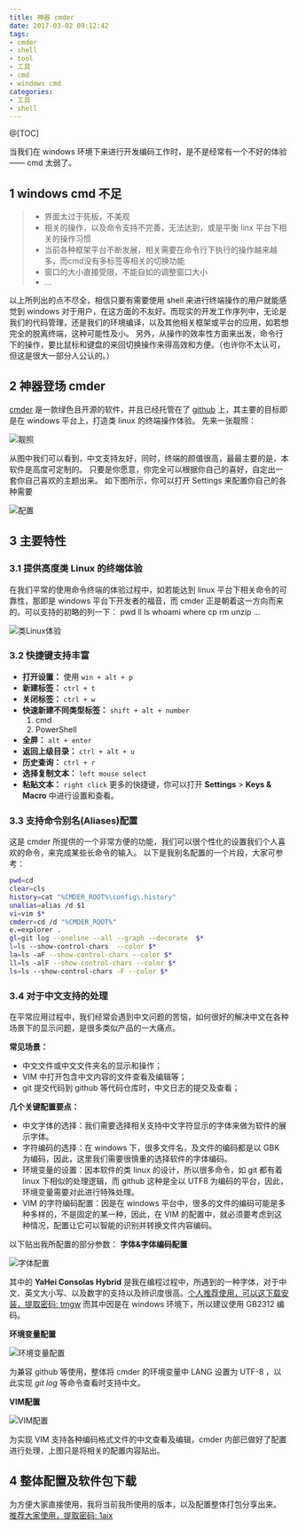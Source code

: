 ```yaml
---
title: 神器 cmder
date: 2017-03-02 09:12:42
tags:
- cmder
- shell
- tool
- 工具
- cmd
- windows cmd
categories:
- 工具
- shell
---
```

@[TOC]

<!-- more -->

当我们在 windows 环境下来进行开发编码工作时，是不是经常有一个不好的体验—— cmd 太弱了。

## 1 windows cmd 不足
> * 界面太过于死板，不美观
> * 相关的操作，以及命令支持不完善，无法达到，或是平衡 linx 平台下相关的操作习惯
> * 当前各种框架平台不断发展，相关需要在命令行下执行的操作越来越多，而cmd没有多标签等相关的切换功能
> * 窗口的大小直接受限，不能自如的调整窗口大小
> * ...

以上所列出的点不尽全，相信只要有需要使用 shell 来进行终端操作的用户就能感觉到 windows 对于用户，在这方面的不友好。而现实的开发工作序列中，无论是我们的代码管理，还是我们的环境编译，以及其他相关框架或平台的应用，如若想完全的脱离终端，这种可能性及小。
另外，从操作的效率性方面来出发，命令行下的操作，要比鼠标和键盘的来回切换操作来得高效和方便。（也许你不太认可，但这是很大一部分人公认的。）

## 2 神器登场 cmder
[cmder](http://cmder.net) 是一款绿色且开源的软件，并且已经托管在了 [github](https://github.com/cmderdev/cmder) 上，其主要的目标即是在 windows 平台上，打造类 linux 的终端操作体验。
先来一张靓照：

![靓照](http://pic.hqmmw.com/markdown-img-paste-20181227145429530.png)

从图中我们可以看到，中文支持友好，同时，终端的颜值很高，最最主要的是，本软件是高度可定制的。
只要是你愿意，你完全可以根据你自己的喜好，自定出一套你自己喜欢的主题出来。
如下图所示，你可以打开 Settings 来配置你自己的各种需要

![配置](http://pic.hqmmw.com/markdown-img-paste-20181227145453472.png)

## 3 主要特性
### 3.1 提供高度类 Linux 的终端体验
在我们平常的使用命令终端的体验过程中，如若能达到 linux 平台下相关命令的可靠性，那即是 windows 平台下开发者的福音，而 cmder 正是朝着这一方向而来的。可以支持的初略的列一下：
pwd ll ls whoami where cp rm unzip ...

![类Linux体验](http://pic.hqmmw.com/markdown-img-paste-20181227145514528.png)

### 3.2 快捷键支持丰富
* **打开设置：** 使用 `win + alt + p`
* **新建标签：** `ctrl + t`
* **关闭标签：** `ctrl + w`
* **快速新建不同类型标签：** `shift + alt + number`
  1. cmd
  2. PowerShell
* **全屏：** `alt + enter`
* **返回上级目录：** `ctrl + alt + u`
* **历史查询：** `ctrl + r`
* **选择复制文本：** `left mouse select`
* **粘贴文本：** `right click`
更多的快捷键，你可以打开 **Settings** > **Keys & Macro** 中进行设置和查看。

### 3.3 支持命令别名(Aliases)配置
这是 cmder 所提供的一个非常方便的功能，我们可以很个性化的设置我们个人喜欢的命令，来完成某些长命令的输入。
以下是我别名配置的一个片段，大家可参考：
```bash {.line-numbers}
pwd=cd
clear=cls
history=cat "%CMDER_ROOT%\config\.history"
unalias=alias /d $1
vi=vim $*
cmderr=cd /d "%CMDER_ROOT%"
e.=explorer .
gl=git log --oneline --all --graph --decorate  $*
l=ls --show-control-chars  --color $*
la=ls -aF --show-control-chars --color $*
ll=ls -alF --show-control-chars --color $*
ls=ls --show-control-chars -F --color $*
```

### 3.4 对于中文支持的处理
在平常应用过程中，我们经常会遇到中文问题的苦恼，如何很好的解决中文在各种场景下的显示问题，是很多类似产品的一大痛点。

**常见场景：**

* 中文文件或中文文件夹名的显示和操作；
* VIM 中打开包含中文内容的文件查看及编辑等；
* git 提交代码到 github 等代码仓库时，中文日志的提交及查看；

**几个关键配置要点：**

* 中文字体的选择：我们需要选择相关支持中文字符显示的字体来做为软件的展示字体。
* 字符编码的选择：在 windows 下，很多文件名，及文件的编码都是以 GBK 为编码，因此，这里我们需要很慎重的选择软件的字体编码。
* 环境变量的设置：因本软件的类 linux 的设计，所以很多命令，如 git 都有着 linux 下相似的处理逻辑，而 github 这种是全以 UTF8 为编码的平台，因此，环境变量需要对此进行特殊处理。
* VIM 的字符编码配置：因是在 windows 平台中，很多的文件的编码可能是多种多样的，不是固定的某一种，因此，在 VIM 的配置中，就必须要考虑到这种情况，配置让它可以智能的识别并转换文件内容编码。

以下贴出我所配置的部分参数：
**字体&字体编码配置**

![字体配置](http://pic.hqmmw.com/markdown-img-paste-20181227145551589.png)

其中的 **YaHei Consolas Hybrid** 是我在编程过程中，所遇到的一种字体，对于中文、英文大小写、以及数字的支持以及辨识度很高。[个人推荐使用，可以这下载安装，提取密码: tmgw](http://pan.baidu.com/s/1i4HDZE1 )
而其中因是在 windows 环境下，所以建议使用 GB2312 编码。

**环境变量配置**

![环境变量配置](http://pic.hqmmw.com/markdown-img-paste-20181227145625196.png)

为兼容 github 等使用，整体将 cmder 的环境变量中 LANG 设置为 UTF-8 ，以此实现 *git log* 等命令查看时支持中文。

**VIM配置**

![VIM配置](http://pic.hqmmw.com/markdown-img-paste-20181227145651213.png)

为实现 VIM 支持各种编码格式文件的中文查看及编辑，cmder 内部已做好了配置进行处理，上图只是将相关的配置内容贴出。

## 4 整体配置及软件包下载
为方便大家直接使用，我将当前我所使用的版本，以及配置整体打包分享出来。
[推荐大家使用，提取密码: 1aix](http://pan.baidu.com/s/1nuKTEe1)
